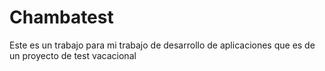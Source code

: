 # Chambatest
Este es un trabajo para mi trabajo de desarrollo de aplicaciones que es de un proyecto de test vacacional
